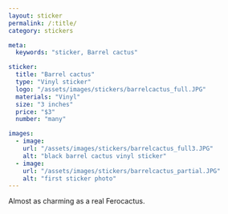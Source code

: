 ```yaml
---
layout: sticker
permalink: /:title/
category: stickers

meta:
  keywords: "sticker, Barrel cactus"

sticker:
  title: "Barrel cactus"
  type: "Vinyl sticker"
  logo: "/assets/images/stickers/barrelcactus_full.JPG"
  materials: "Vinyl"
  size: "3 inches"
  price: "$3"
  number: "many"

images:
  - image:
    url: "/assets/images/stickers/barrelcactus_full3.JPG"
    alt: "black barrel cactus vinyl sticker"
  - image:
    url: "/assets/images/stickers/barrelcactus_partial.JPG"
    alt: "first sticker photo"
---
```

<p>Almost as charming as a real Ferocactus.</p>